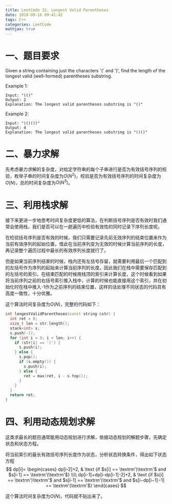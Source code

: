 ```yaml
---
title: LeetCode 32. Longest Valid Parentheses
date: 2018-09-16 09:41:42
tags: C++
categories: LeetCode
mathjax: true
---
```


# 一、题目要求
Given a string containing just the characters '(' and ')', find the length of the longest valid (well-formed) parentheses substring.

Example 1:
```
Input: "(()"
Output: 2
Explanation: The longest valid parentheses substring is "()"
```
Example 2:
```
Input: ")()())"
Output: 4
Explanation: The longest valid parentheses substring is "()()"
```
<!-- more -->

# 二、暴力求解
先考虑暴力求解的复杂度，对给定字符串的每个子串进行是否为有效括号序列的校验，枚举子串的时间复杂度为$O(N^2)$，校验是否为有效括号序列的时间复杂度为$O(N)$，总的时间复杂度为$O(N^3)$。

# 三、利用栈求解
接下来更进一步地思考时间复杂度更低的算法，在判断括号序列是否有效时我们通常会使用栈，我们是否可以在一趟遍历中检验有效性的同时记录下序列长度呢。

在检验括号序列是否有效的时候，我们只需要记录先前无效序列的结束位置来作为当前有效序列的起始位置，借此在当前序列变为无效的时候计算当前序列的长度，再记录整个遍历过程中最长的有效序列长度就行了。

但是如果当前序列结束的时候，栈内还有左括号存留，就需要利用最后一个匹配到的左括号作为序列的起始来计算当前序列的长度。因此我们在栈中需要保存匹配到的左括号的索引，在结束匹配的时候用栈顶的索引来计算长度，这个时候看到如果将当前序列之前的右括号索引推入栈中，计算的时候也能直接用这个索引，并在初始化时在栈中推入-1作为之前序列的结束位置，这样的话处理不同状态的代码具有高度一致性，十分优雅。

这个算法时间复杂度为$O(N)$，完整的代码如下：
```cpp
int longestValidParentheses(const string &str) {
  int ret = 0;
  size_t len = str.length();
  stack<int> s;
  s.push(-1);
  for (int i = 0; i < len; i++) {
    if (str[i] == '(') {
      s.push(i);
    } else {
      s.pop();
      if (s.empty()) {
        s.push(i);
      } else {
        ret = max(ret, i - s.top());
      }
    }
  }
  return ret;
}
```

# 四、利用动态规划求解
这类求最长的题目通常能用动态规划进行求解，依据动态规划的解题步骤，先确定状态和状态方程。

将当前索引的最长有效括号序列长度作为状态，分析状态转换条件，得出如下状态方程
$$ dp[i]= \begin{cases} dp[i-2]+2, & \text {if $s[i] == \textrm')\textrm'$ and $s[i-1] == \textrm'(\textrm'$} \\\\ dp[i-1]+dp[i-dp[i-1]-2]+2, & \text {if $s[i] == \textrm')\textrm'$ and $s[i-1] == \textrm')\textrm'$ and $s[i−dp[i−1]−1] == \textrm'(\textrm'$} \end{cases} $$

这个算法时间复杂度为$O(N)$，代码就不贴出来了。
